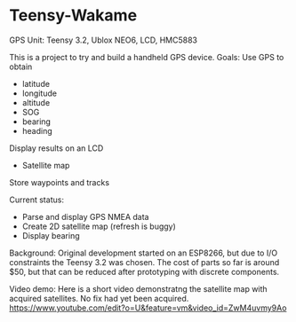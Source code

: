 # Teensy-Wakame
GPS Unit: Teensy 3.2, Ublox NEO6, LCD, HMC5883

This is a project to try and build a handheld GPS device.
Goals:
Use GPS to obtain
- latitude
- longitude
- altitude
- SOG
- bearing
- heading

Display results on an LCD
- Satellite map

Store waypoints and tracks

Current status:
- Parse and display GPS NMEA data
- Create 2D satellite map (refresh is buggy)
- Display bearing

Background:
Original development started on an ESP8266, but due to I/O constraints the Teensy 3.2 was chosen.
The cost of parts so far is around $50, but that can be reduced after prototyping with discrete components.

Video demo:
Here is a short video demonstratng the satellite map with acquired satellites. No fix had yet been acquired.
https://www.youtube.com/edit?o=U&feature=vm&video_id=ZwM4uvmy9Ao
